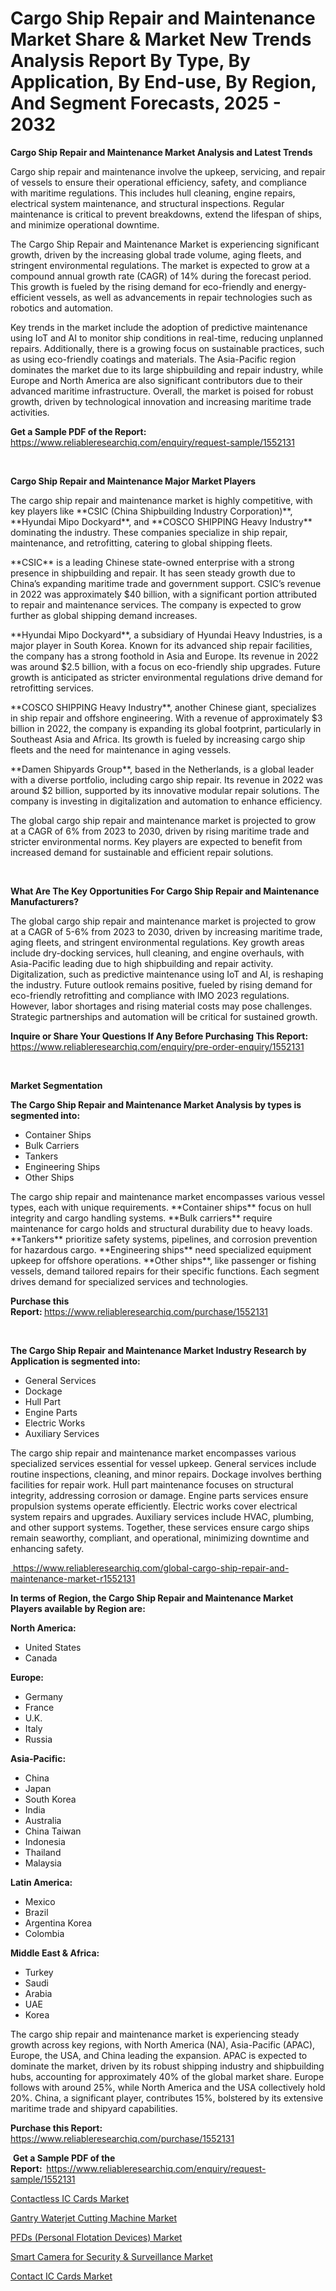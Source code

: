 <p><h1>Cargo Ship Repair and Maintenance Market Share & Market New Trends Analysis Report By Type, By Application, By End-use, By Region, And Segment Forecasts, 2025 - 2032</h1></p><p><strong>Cargo Ship Repair and Maintenance Market Analysis and Latest Trends</strong></p>
<p><p>Cargo ship repair and maintenance involve the upkeep, servicing, and repair of vessels to ensure their operational efficiency, safety, and compliance with maritime regulations. This includes hull cleaning, engine repairs, electrical system maintenance, and structural inspections. Regular maintenance is critical to prevent breakdowns, extend the lifespan of ships, and minimize operational downtime.</p><p>The Cargo Ship Repair and Maintenance Market is experiencing significant growth, driven by the increasing global trade volume, aging fleets, and stringent environmental regulations. The market is expected to grow at a compound annual growth rate (CAGR) of 14% during the forecast period. This growth is fueled by the rising demand for eco-friendly and energy-efficient vessels, as well as advancements in repair technologies such as robotics and automation.</p><p>Key trends in the market include the adoption of predictive maintenance using IoT and AI to monitor ship conditions in real-time, reducing unplanned repairs. Additionally, there is a growing focus on sustainable practices, such as using eco-friendly coatings and materials. The Asia-Pacific region dominates the market due to its large shipbuilding and repair industry, while Europe and North America are also significant contributors due to their advanced maritime infrastructure. Overall, the market is poised for robust growth, driven by technological innovation and increasing maritime trade activities.</p></p>
<p><strong>Get a Sample PDF of the Report:&nbsp;</strong> <a href="https://www.reliableresearchiq.com/enquiry/request-sample/1552131?utm_campaign=1900&utm_medium=2&utm_source=Github&utm_content=ia&utm_term=23012025&utm_id=cargo-ship-repair-and-maintenance">https://www.reliableresearchiq.com/enquiry/request-sample/1552131</a></p>
<p>&nbsp;</p>
<p><strong>Cargo Ship Repair and Maintenance Major Market Players</strong></p>
<p><p>The cargo ship repair and maintenance market is highly competitive, with key players like **CSIC (China Shipbuilding Industry Corporation)**, **Hyundai Mipo Dockyard**, and **COSCO SHIPPING Heavy Industry** dominating the industry. These companies specialize in ship repair, maintenance, and retrofitting, catering to global shipping fleets.</p><p>**CSIC** is a leading Chinese state-owned enterprise with a strong presence in shipbuilding and repair. It has seen steady growth due to China’s expanding maritime trade and government support. CSIC’s revenue in 2022 was approximately $40 billion, with a significant portion attributed to repair and maintenance services. The company is expected to grow further as global shipping demand increases.</p><p>**Hyundai Mipo Dockyard**, a subsidiary of Hyundai Heavy Industries, is a major player in South Korea. Known for its advanced ship repair facilities, the company has a strong foothold in Asia and Europe. Its revenue in 2022 was around $2.5 billion, with a focus on eco-friendly ship upgrades. Future growth is anticipated as stricter environmental regulations drive demand for retrofitting services.</p><p>**COSCO SHIPPING Heavy Industry**, another Chinese giant, specializes in ship repair and offshore engineering. With a revenue of approximately $3 billion in 2022, the company is expanding its global footprint, particularly in Southeast Asia and Africa. Its growth is fueled by increasing cargo ship fleets and the need for maintenance in aging vessels.</p><p>**Damen Shipyards Group**, based in the Netherlands, is a global leader with a diverse portfolio, including cargo ship repair. Its revenue in 2022 was around $2 billion, supported by its innovative modular repair solutions. The company is investing in digitalization and automation to enhance efficiency.</p><p>The global cargo ship repair and maintenance market is projected to grow at a CAGR of 6% from 2023 to 2030, driven by rising maritime trade and stricter environmental norms. Key players are expected to benefit from increased demand for sustainable and efficient repair solutions.</p></p>
<p>&nbsp;</p>
<p><strong>What Are The Key Opportunities For Cargo Ship Repair and Maintenance Manufacturers?</strong></p>
<p><p>The global cargo ship repair and maintenance market is projected to grow at a CAGR of 5-6% from 2023 to 2030, driven by increasing maritime trade, aging fleets, and stringent environmental regulations. Key growth areas include dry-docking services, hull cleaning, and engine overhauls, with Asia-Pacific leading due to high shipbuilding and repair activity. Digitalization, such as predictive maintenance using IoT and AI, is reshaping the industry. Future outlook remains positive, fueled by rising demand for eco-friendly retrofitting and compliance with IMO 2023 regulations. However, labor shortages and rising material costs may pose challenges. Strategic partnerships and automation will be critical for sustained growth.</p></p>
<p><strong>Inquire or Share Your Questions If Any Before Purchasing This Report:</strong> <a href="https://www.reliableresearchiq.com/enquiry/pre-order-enquiry/1552131?utm_campaign=1900&utm_medium=2&utm_source=Github&utm_content=ia&utm_term=23012025&utm_id=cargo-ship-repair-and-maintenance">https://www.reliableresearchiq.com/enquiry/pre-order-enquiry/1552131</a></p>
<p>&nbsp;</p>
<p><strong>Market Segmentation</strong></p>
<p><strong>The Cargo Ship Repair and Maintenance Market Analysis by types is segmented into:</strong></p>
<p><ul><li>Container Ships</li><li>Bulk Carriers</li><li>Tankers</li><li>Engineering Ships</li><li>Other Ships</li></ul></p>
<p><p>The cargo ship repair and maintenance market encompasses various vessel types, each with unique requirements. **Container ships** focus on hull integrity and cargo handling systems. **Bulk carriers** require maintenance for cargo holds and structural durability due to heavy loads. **Tankers** prioritize safety systems, pipelines, and corrosion prevention for hazardous cargo. **Engineering ships** need specialized equipment upkeep for offshore operations. **Other ships**, like passenger or fishing vessels, demand tailored repairs for their specific functions. Each segment drives demand for specialized services and technologies.</p></p>
<p><strong>Purchase this Report:&nbsp;</strong><a href="https://www.reliableresearchiq.com/purchase/1552131?utm_campaign=1900&utm_medium=2&utm_source=Github&utm_content=ia&utm_term=23012025&utm_id=cargo-ship-repair-and-maintenance">https://www.reliableresearchiq.com/purchase/1552131</a></p>
<p>&nbsp;</p>
<p><strong>The Cargo Ship Repair and Maintenance Market Industry Research by Application is segmented into:</strong></p>
<p><ul><li>General Services</li><li>Dockage</li><li>Hull Part</li><li>Engine Parts</li><li>Electric Works</li><li>Auxiliary Services</li></ul></p>
<p><p>The cargo ship repair and maintenance market encompasses various specialized services essential for vessel upkeep. General services include routine inspections, cleaning, and minor repairs. Dockage involves berthing facilities for repair work. Hull part maintenance focuses on structural integrity, addressing corrosion or damage. Engine parts services ensure propulsion systems operate efficiently. Electric works cover electrical system repairs and upgrades. Auxiliary services include HVAC, plumbing, and other support systems. Together, these services ensure cargo ships remain seaworthy, compliant, and operational, minimizing downtime and enhancing safety.</p></p>
<p><a href="https://www.reliableresearchiq.com/global-cargo-ship-repair-and-maintenance-market-r1552131?utm_campaign=1900&utm_medium=2&utm_source=Github&utm_content=ia&utm_term=23012025&utm_id=cargo-ship-repair-and-maintenance">&nbsp;https://www.reliableresearchiq.com/global-cargo-ship-repair-and-maintenance-market-r1552131</a></p>
<p><strong>In terms of Region, the Cargo Ship Repair and Maintenance Market Players available by Region are:</strong></p>
<p>
    <p> <strong> North America: </strong>
        <ul>
            <li>United States</li>
            <li>Canada</li>
        </ul>
        </p> 
    <p> <strong> Europe: </strong>
        <ul>
            <li>Germany</li>
            <li>France</li>
            <li>U.K.</li>
            <li>Italy</li>
            <li>Russia</li>
        </ul>
        </p> 
    <p> <strong> Asia-Pacific: </strong>
        <ul>
            <li>China</li>
            <li>Japan</li>
            <li>South Korea</li>
            <li>India</li>
            <li>Australia</li>
            <li>China Taiwan</li>
            <li>Indonesia</li>
            <li>Thailand</li>
            <li>Malaysia</li>
        </ul>
        </p> 
    <p> <strong> Latin America: </strong>
        <ul>
            <li>Mexico</li>
            <li>Brazil</li>
            <li>Argentina Korea</li>
            <li>Colombia</li>
        </ul>
        </p> 
    <p> <strong> Middle East & Africa: </strong>
        <ul>
            <li>Turkey</li>
            <li>Saudi</li>
            <li>Arabia</li>
            <li>UAE</li>
            <li>Korea</li>
        </ul>
    </p>
    </p>
<p><p>The cargo ship repair and maintenance market is experiencing steady growth across key regions, with North America (NA), Asia-Pacific (APAC), Europe, the USA, and China leading the expansion. APAC is expected to dominate the market, driven by its robust shipping industry and shipbuilding hubs, accounting for approximately 40% of the global market share. Europe follows with around 25%, while North America and the USA collectively hold 20%. China, a significant player, contributes 15%, bolstered by its extensive maritime trade and shipyard capabilities.</p></p>
<p><strong>Purchase this Report: </strong><a href="https://www.reliableresearchiq.com/purchase/1552131?utm_campaign=1900&utm_medium=2&utm_source=Github&utm_content=ia&utm_term=23012025&utm_id=cargo-ship-repair-and-maintenance">https://www.reliableresearchiq.com/purchase/1552131</a></p>
<p>&nbsp;<strong>Get a Sample PDF of the Report:&nbsp;&nbsp;</strong><a href="https://www.reliableresearchiq.com/enquiry/request-sample/1552131?utm_campaign=1900&utm_medium=2&utm_source=Github&utm_content=ia&utm_term=23012025&utm_id=cargo-ship-repair-and-maintenance">https://www.reliableresearchiq.com/enquiry/request-sample/1552131</a></p>
<p><strong></strong></p>
<p><p><a href="https://www.linkedin.com/pulse/contactless-ic-cards-market-trendssector-overview-andmarket-vodke?utm_campaign=1900&utm_medium=2&utm_source=Github&utm_content=ia&utm_term=23012025&utm_id=cargo-ship-repair-and-maintenance">Contactless IC Cards Market</a></p><p><a href="https://www.linkedin.com/pulse/global-gantry-waterjet-cutting-machine-market-set-grow-kqjjf?utm_campaign=1900&utm_medium=2&utm_source=Github&utm_content=ia&utm_term=23012025&utm_id=cargo-ship-repair-and-maintenance">Gantry Waterjet Cutting Machine Market</a></p><p><a href="https://www.linkedin.com/pulse/future-forecasts-global-pfds-personal-flotation-devices-1h1oc?utm_campaign=1900&utm_medium=2&utm_source=Github&utm_content=ia&utm_term=23012025&utm_id=cargo-ship-repair-and-maintenance">PFDs (Personal Flotation Devices) Market</a></p><p><a href="https://www.linkedin.com/pulse/smart-camera-security-surveillance-market-forecast-2025-2032-hluie?utm_campaign=1900&utm_medium=2&utm_source=Github&utm_content=ia&utm_term=23012025&utm_id=cargo-ship-repair-and-maintenance">Smart Camera for Security & Surveillance Market</a></p><p><a href="https://www.linkedin.com/pulse/expanding-contact-ic-cards-market-size-projected-cagr-xmrhf?utm_campaign=1900&utm_medium=2&utm_source=Github&utm_content=ia&utm_term=23012025&utm_id=cargo-ship-repair-and-maintenance">Contact IC Cards Market</a></p></p>